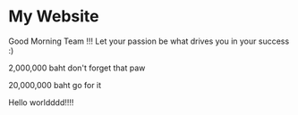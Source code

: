 # My Website
Good Morning Team !!! Let your passion be what drives you in your success :)

2,000,000 baht don't forget that paw

20,000,000 baht go for it

Hello worldddd!!!!
